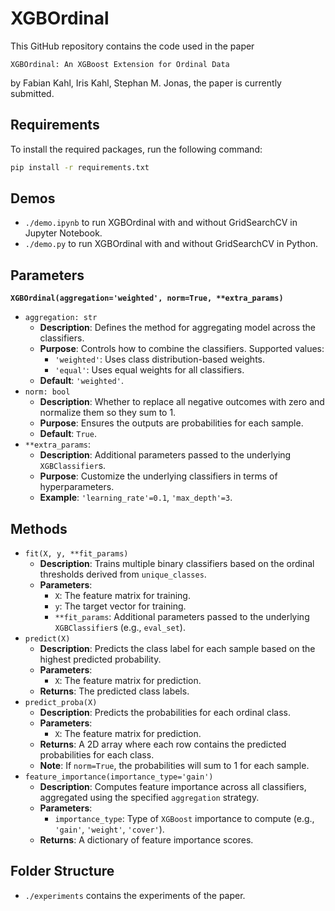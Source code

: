 # XGBOrdinal

This GitHub repository contains the code used in the paper

`XGBOrdinal: An XGBoost Extension for Ordinal Data`

by Fabian Kahl, Iris Kahl, Stephan M. Jonas, the paper is currently submitted.

## Requirements
To install the required packages, run the following command:
```bash
pip install -r requirements.txt
```

## Demos
- `./demo.ipynb` to run XGBOrdinal with and without GridSearchCV in Jupyter Notebook.
- `./demo.py` to run XGBOrdinal with and without GridSearchCV in Python.

## Parameters
**`XGBOrdinal(aggregation='weighted', norm=True, **extra_params)`**
- `aggregation: str`
    - **Description**: Defines the method for aggregating model across the classifiers.
    - **Purpose**: Controls how to combine the classifiers. Supported values:
        - `'weighted'`: Uses class distribution-based weights.
        - `'equal'`: Uses equal weights for all classifiers.
    - **Default**: `'weighted'`.
- `norm: bool`
    - **Description**: Whether to replace all negative outcomes with zero and normalize them so they sum to 1.
    - **Purpose**: Ensures the outputs are probabilities for each sample.
    - **Default**: `True`.
- `**extra_params`:
    - **Description**: Additional parameters passed to the underlying `XGBClassifier`s.
    - **Purpose**: Customize the underlying classifiers in terms of hyperparameters.
    - **Example**: `'learning_rate'=0.1`, `'max_depth'=3`.

## Methods
- `fit(X, y, **fit_params)`
    - **Description**: Trains multiple binary classifiers based on the ordinal thresholds derived from `unique_classes`.
    - **Parameters**:
        - `X`: The feature matrix for training.
        - `y`: The target vector for training.
        - `**fit_params`: Additional parameters passed to the underlying `XGBClassifier`s (e.g., `eval_set`).
- `predict(X)`
    - **Description**: Predicts the class label for each sample based on the highest predicted probability.
    - **Parameters**:
        - `X`: The feature matrix for prediction.
    - **Returns**: The predicted class labels.
- `predict_proba(X)`
    - **Description**: Predicts the probabilities for each ordinal class.
    - **Parameters**:
        - `X`: The feature matrix for prediction.
    - **Returns**: A 2D array where each row contains the predicted probabilities for each class.
    - **Note**: If `norm=True`, the probabilities will sum to 1 for each sample.
- `feature_importance(importance_type='gain')`
    - **Description**: Computes feature importance across all classifiers, aggregated using the specified `aggregation` strategy.
    - **Parameters**:
        - `importance_type`: Type of `XGBoost` importance to compute (e.g., `'gain'`, `'weight'`, `'cover'`).
    - **Returns**: A dictionary of feature importance scores.

## Folder Structure
- `./experiments` contains the experiments of the paper.
